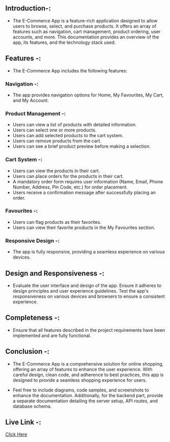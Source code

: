 ## Introduction-: 

- The E-Commerce App is a feature-rich application designed to allow users to browse, select, and purchase products. It offers an array of features such as navigation, cart management, product ordering, user accounts, and more. This documentation provides an overview of the app, its features, and the technology stack used.


## Features -: 

- The E-Commerce App includes the following features:

### Navigation -:
- The app provides navigation options for Home, My Favourites, My Cart, and My Account.

### Product Management -: 
- Users can view a list of products with detailed information.
- Users can select one or more products.
- Users can add selected products to the cart system.
- Users can remove products from the cart.
- Users can see a brief product preview before making a selection.

### Cart System -: 
- Users can view the products in their cart.
- Users can place orders for the products in their cart.
- A mandatory order form requires user information (Name, Email, Phone Number, Address, Pin Code, etc.) for order placement.
- Users receive a confirmation message after successfully placing an order.

### Favourites -: 
- Users can flag products as their favorites.
- Users can view their favorite products in the My Favourites section.

### Responsive Design -: 
- The app is fully responsive, providing a seamless experience on various devices.


## Design and Responsiveness -: 
- Evaluate the user interface and design of the app. Ensure it adheres to design principles and user experience guidelines. Test the app's responsiveness on various devices and browsers to ensure a consistent experience.

## Completeness -: 
- Ensure that all features described in the project requirements have been implemented and are fully functional.

## Conclusion -: 
- The E-Commerce App is a comprehensive solution for online shopping, offering an array of features to enhance the user experience. With careful design, clean code, and adherence to best practices, this app is designed to provide a seamless shopping experience for users.

- Feel free to include diagrams, code samples, and screenshots to enhance the documentation. Additionally, for the backend part, provide a separate documentation detailing the server setup, API routes, and database schema.

## Live Link -: 

<a href="https://vivekdeshmukh22799.github.io/Vivek_Deshmukh_HTML_capstone_25_Oct_2023-main/">Click Here</a>